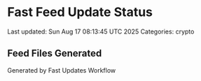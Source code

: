 # Fast Feed Update Status
Last updated: Sun Aug 17 08:13:45 UTC 2025
Categories: crypto

## Feed Files Generated

Generated by Fast Updates Workflow
